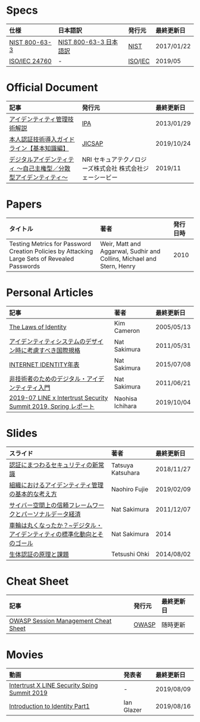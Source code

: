 # Specs
|仕様|日本語訳|発行元|最終更新日|
|:---|:---|:---|:---|
|[NIST 800-63-3](https://pages.nist.gov/800-63-3/)|[NIST 800-63-3 日本語訳](https://openid-foundation-japan.github.io/800-63-3-final/index.ja.html)|[NIST](https://www.nist.gov/)|2017/01/22|
|[ISO/IEC 24760](https://standards.iso.org/ittf/PubliclyAvailableStandards/index.html)|-|[ISO](https://www.iso.org/)/[IEC](https://www.iec.ch/)|2019/05|

# Official Document
|記事|発行元|最終更新日|
|:---|:---|:---|
|[アイデンティティ管理技術解説](https://www.ipa.go.jp/security/idm/)|[IPA](https://www.ipa.go.jp)|2013/01/29|
|[本人認証技術導入ガイドライン【基本知識編】](https://www.jicsap.com/public/guidelines.htm)|[JICSAP](http://jicsap.com/)|2019/10/24|
|[デジタルアイデンティティ 〜自己主権型／分散型アイデンティティ〜](https://www.nri.com/-/media/Corporate/jp/Files/PDF/service/ips/technology_1.pdf)|NRI セキュアテクノロジーズ株式会社 株式会社ジェーシービー|2019/11|

# Papers
|タイトル|著者|発行日時|
|:---|:---|:---|
|Testing Metrics for Password Creation Policies by Attacking Large Sets of Revealed Passwords|Weir, Matt and Aggarwal, Sudhir and Collins, Michael and Stern, Henry|2010|

# Personal Articles
|記事|著者|最終更新日|
|:---|:---|:---|
|[The Laws of Identity](https://www.identityblog.com/stories/2005/05/13/TheLawsOfIdentity.pdf)|Kim Cameron|2005/05/13|
|[アイデンティティシステムのデザイン時に考慮すべき国際規格](https://www.sakimura.org/2011/05/1111/)|Nat Sakimura|2011/05/31|
|[INTERNET IDENTITY年表](http://www.sakimura.org/misc/internet_identity_history/)|Nat Sakimura|2015/07/08|
|[非技術者のためのデジタル・アイデンティティ入門](https://www.sakimura.org/2011/06/1124/)|Nat Sakimura|2011/06/21|
|[2019-07 LINE x Intertrust Security Summit 2019, Spring レポート](https://engineering.linecorp.com/ja/blog/line-x-intertrust-security-summit-2019-spring-report/)|Naohisa Ichihara|2019/10/04|

# Slides
|スライド|著者|最終更新日|
|:---|:---|:---|
|[認証にまつわるセキュリティの新常識](https://speakerdeck.com/kthrtty/ren-zheng-nimatuwarusekiyuriteifalsexin-chang-shi)|Tatsuya Katsuhara|2018/11/27|
|[組織におけるアイデンティティ管理の基本的な考え方](https://www.slideshare.net/naohiro.fujie/ss-131091269)|Naohiro Fujie|2019/02/09|
|[サイバー空間上の信頼フレームワークとパーソナルデータ経済](https://www.slideshare.net/nat_sakimura/ss-10499356)|Nat Sakimura|2011/12/07|
|[車輪は丸くなったか？~デジタル・アイデンティティの標準化動向とそのゴール](https://www.slideshare.net/nat_sakimura/ss-61772181)|Nat Sakimura|2014|
|[生体認証の原理と課題](http://www.mims.meiji.ac.jp/education/project/suuriB/2014.files/amsB20140802Ohki.pdf)|Tetsushi Ohki|2014/08/02|

# Cheat Sheet
|記事|発行元|最終更新日|
|:---|:---|:---|
|[OWASP Session Management Cheat Sheet](https://www.owasp.org/index.php/Session_Management_Cheat_Sheet)|[OWASP](https://www.owasp.org)|随時更新|


# Movies
|動画|発表者|最終更新日|
|:---|:---|:---|
|[Intertrust X LINE Security Sping Summit 2019](https://www.youtube.com/playlist?list=PL6Bi8wZB72dZ7gvwaZrh8Odnckv58-svw)|-|2019/08/09|
|[Introduction to Identity Part1](https://www.youtube.com/watch?v=T5w1EXqMqR0)|Ian Glazer|2019/08/16|

